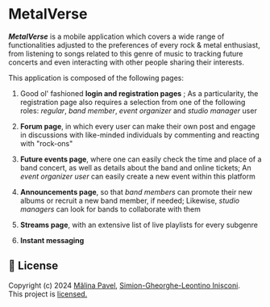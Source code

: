 # MetalVerse

**_MetalVerse_** is a mobile application which covers a wide range of functionalities adjusted to the preferences of every rock & metal enthusiast, from listening to songs related to this genre of music to tracking future concerts and even interacting with other people sharing their interests.

This application is composed of the following pages:
1. Good ol' fashioned **login and registration pages** ; As a particularity, the registration page also requires a selection from one of the following roles: _regular_, _band member_, _event organizer_ and _studio manager_ user
   
2. **Forum page**, in which every user can make their own post and engage in discussions with like-minded individuals by commenting and reacting with "rock-ons"
   
3. **Future events page**, where one can easily check the time and place of a band concert, as well as details about the band and online tickets; An _event organizer user_ can easily create a new event within this platform
   
4. **Announcements page**, so that _band members_ can promote their new albums or recruit a new band member, if needed; Likewise, _studio managers_ can look for bands to collaborate with them
   
5. **Streams page**, with an extensive list of live playlists for every subgenre
    
6. **Instant messaging**

## 📝 License

Copyright (c) 2024 [Mălina Pavel](https://github.com/malinapavel), [Simion-Gheorghe-Leontino Inișconi](https://github.com/sinisconi2002). <br />
This project is [licensed.](https://github.com/Iron-Weasel/MetalVerse/blob/main/LICENSE)
